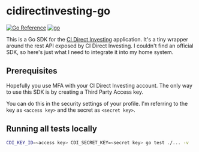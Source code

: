 # cidirectinvesting-go

[![Go Reference](https://pkg.go.dev/badge/github.com/nicolai86/cidirectinvesting-go.svg)](https://pkg.go.dev/github.com/nicolai86/cidirectinvesting-go)
[![go](https://github.com/nicolai86/cidirectinvesting-go/actions/workflows/go.yml/badge.svg)](https://github.com/nicolai86/cidirectinvesting-go/actions/workflows/go.yml)

This is a Go SDK for the [CI Direct Investing](https://cidirectinvesting.com/) application.
It's a tiny wrapper around the rest API exposed by CI Direct Investing. 
I couldn't find an official SDK, so here's just what I need to integrate it into my home system.

## Prerequisites

Hopefully you use MFA with your CI Direct Investing account. The only way to use this SDK is
by creating a Third Party Access key.

You can do this in the security settings of your profile. 
I'm referring to the key as `<access key>` and the secret as `<secret key>`.

## Running all tests locally

```bash
CDI_KEY_ID=<access key> CDI_SECRET_KEY=<secret key> go test ./... -v
```
